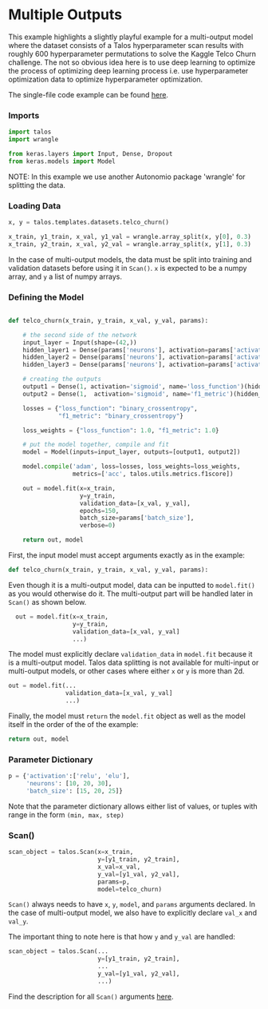 # Multiple Outputs

This example highlights a slightly playful example for a multi-output model where the dataset consists of a Talos hyperparameter scan results with roughly 600 hyperparameter permutations to solve the Kaggle Telco Churn challenge. The not so obvious idea here is to use deep learning to optimize the process of optimizing deep learning process i.e. use hyperparameter optimization data to optimize hyperparameter optimization.

The single-file code example can be found [here](Examples_Multiple_Outputs_Code.md).

### Imports

```python
import talos
import wrangle

from keras.layers import Input, Dense, Dropout
from keras.models import Model

```
NOTE: In this example we use another Autonomio package 'wrangle' for splitting the data.

### Loading Data
```python
x, y = talos.templates.datasets.telco_churn()

x_train, y1_train, x_val, y1_val = wrangle.array_split(x, y[0], 0.3)
x_train, y2_train, x_val, y2_val = wrangle.array_split(x, y[1], 0.3)
```
In the case of multi-output models, the data must be split into training and validation datasets before using it in `Scan()`. `x` is expected to be a numpy array, and `y` a list of numpy arrays.

### Defining the Model
```python

def telco_churn(x_train, y_train, x_val, y_val, params):

    # the second side of the network
    input_layer = Input(shape=(42,))
    hidden_layer1 = Dense(params['neurons'], activation=params['activation'])(input_layer)
    hidden_layer2 = Dense(params['neurons'], activation=params['activation'])(hidden_layer1)
    hidden_layer3 = Dense(params['neurons'], activation=params['activation'])(hidden_layer2)

    # creating the outputs
    output1 = Dense(1, activation='sigmoid', name='loss_function')(hidden_layer3)
    output2 = Dense(1,  activation='sigmoid', name='f1_metric')(hidden_layer3)

    losses = {"loss_function": "binary_crossentropy",
              "f1_metric": "binary_crossentropy"}

    loss_weights = {"loss_function": 1.0, "f1_metric": 1.0}

    # put the model together, compile and fit
    model = Model(inputs=input_layer, outputs=[output1, output2])

    model.compile('adam', loss=losses, loss_weights=loss_weights,
                  metrics=['acc', talos.utils.metrics.f1score])

    out = model.fit(x=x_train,
                    y=y_train,
                    validation_data=[x_val, y_val],
                    epochs=150,
                    batch_size=params['batch_size'],
                    verbose=0)

    return out, model
```

First, the input model must accept arguments exactly as in the example:

```python
def telco_churn(x_train, y_train, x_val, y_val, params):
```

Even though it is a multi-output model, data can be inputted to `model.fit()` as you would otherwise do it. The multi-output part will be handled later in `Scan()` as shown below.

```python
  out = model.fit(x=x_train,
                  y=y_train,
                  validation_data=[x_val, y_val]
                  ...)
```

The model must explicitly declare `validation_data` in `model.fit` because it is a multi-output model. Talos data splitting is not available for multi-input or multi-output models, or other cases where either `x` or `y` is more than 2d.

```python
out = model.fit(...
                validation_data=[x_val, y_val]
                ...)
```

Finally, the model must `return` the `model.fit` object as well as the model itself in the order of the of the example:

```python
return out, model
```


### Parameter Dictionary

```python
p = {'activation':['relu', 'elu'],
     'neurons': [10, 20, 30],
     'batch_size': [15, 20, 25]}
```

Note that the parameter dictionary allows either list of values, or tuples with range in the form `(min, max, step)`


### Scan()
```python
scan_object = talos.Scan(x=x_train,
                         y=[y1_train, y2_train],
                         x_val=x_val,
                         y_val=[y1_val, y2_val],
                         params=p,
                         model=telco_churn)
```

`Scan()` always needs to have `x`, `y`, `model`, and `params` arguments declared. In the case of multi-output model, we also have to explicitly declare `val_x` and `val_y`.

The important thing to note here is that how `y` and `y_val` are handled:

```python
scan_object = talos.Scan(...
                         y=[y1_train, y2_train],
                         ...
                         y_val=[y1_val, y2_val],
                         ...)
```

Find the description for all `Scan()` arguments [here](Scan.md#scan-arguments).
